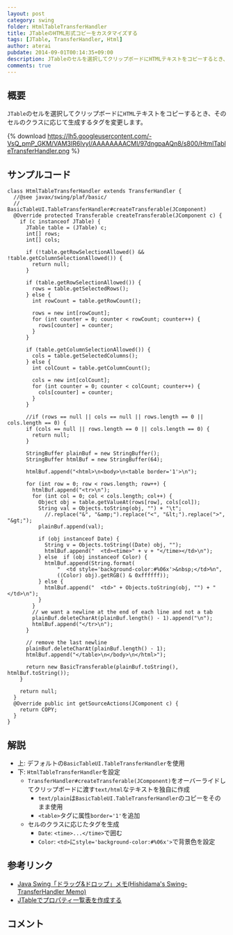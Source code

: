 ```yaml
---
layout: post
category: swing
folder: HtmlTableTransferHandler
title: JTableのHTML形式コピーをカスタマイズする
tags: [JTable, TransferHandler, Html]
author: aterai
pubdate: 2014-09-01T00:14:35+09:00
description: JTableのセルを選択してクリップボードにHTMLテキストをコピーするとき、そのセルのクラスに応じて生成するタグを変更します。
comments: true
---
```

## 概要
`JTable`のセルを選択してクリップボードに`HTML`テキストをコピーするとき、そのセルのクラスに応じて生成するタグを変更します。

{% download https://lh5.googleusercontent.com/-VsQ_pmP_GKM/VAM3IR6IvyI/AAAAAAAACMI/97dngpaAQn8/s800/HtmlTableTransferHandler.png %}

## サンプルコード
<pre class="prettyprint"><code>class HtmlTableTransferHandler extends TransferHandler {
  //@see javax/swing/plaf/basic/
  //     BasicTableUI.TableTransferHandler#createTransferable(JComponent)
  @Override protected Transferable createTransferable(JComponent c) {
    if (c instanceof JTable) {
      JTable table = (JTable) c;
      int[] rows;
      int[] cols;

      if (!table.getRowSelectionAllowed() &amp;&amp; !table.getColumnSelectionAllowed()) {
        return null;
      }

      if (table.getRowSelectionAllowed()) {
        rows = table.getSelectedRows();
      } else {
        int rowCount = table.getRowCount();

        rows = new int[rowCount];
        for (int counter = 0; counter &lt; rowCount; counter++) {
          rows[counter] = counter;
        }
      }

      if (table.getColumnSelectionAllowed()) {
        cols = table.getSelectedColumns();
      } else {
        int colCount = table.getColumnCount();

        cols = new int[colCount];
        for (int counter = 0; counter &lt; colCount; counter++) {
          cols[counter] = counter;
        }
      }

      //if (rows == null || cols == null || rows.length == 0 || cols.length == 0) {
      if (cols == null || rows.length == 0 || cols.length == 0) {
        return null;
      }

      StringBuffer plainBuf = new StringBuffer();
      StringBuffer htmlBuf = new StringBuffer(64);

      htmlBuf.append("&lt;html&gt;\n&lt;body&gt;\n&lt;table border='1'&gt;\n");

      for (int row = 0; row &lt; rows.length; row++) {
        htmlBuf.append("&lt;tr&gt;\n");
        for (int col = 0; col &lt; cols.length; col++) {
          Object obj = table.getValueAt(rows[row], cols[col]);
          String val = Objects.toString(obj, "") + "\t";
            //.replace("&amp;", "&amp;amp;").replace("&lt;", "&amp;lt;").replace("&gt;", "&amp;gt;");
          plainBuf.append(val);

          if (obj instanceof Date) {
            String v = Objects.toString((Date) obj, "");
            htmlBuf.append("  &lt;td&gt;&lt;time&gt;" + v + "&lt;/time&gt;&lt;/td&gt;\n");
          } else  if (obj instanceof Color) {
            htmlBuf.append(String.format(
                "  &lt;td style='background-color:#%06x'&gt;&amp;nbsp;&lt;/td&gt;%n",
                ((Color) obj).getRGB() &amp; 0xffffff));
          } else {
            htmlBuf.append("  &lt;td&gt;" + Objects.toString(obj, "") + "&lt;/td&gt;\n");
          }
        }
        // we want a newline at the end of each line and not a tab
        plainBuf.deleteCharAt(plainBuf.length() - 1).append("\n");
        htmlBuf.append("&lt;/tr&gt;\n");
      }

      // remove the last newline
      plainBuf.deleteCharAt(plainBuf.length() - 1);
      htmlBuf.append("&lt;/table&gt;\n&lt;/body&gt;\n&lt;/html&gt;");

      return new BasicTransferable(plainBuf.toString(), htmlBuf.toString());
    }

    return null;
  }
  @Override public int getSourceActions(JComponent c) {
    return COPY;
  }
}
</code></pre>

## 解説
- 上: デフォルトの`BasicTableUI.TableTransferHandler`を使用
- 下: `HtmlTableTransferHandler`を設定
    - `TransferHandler#createTransferable(JComponent)`をオーバーライドしてクリップボードに渡す`text/html`なテキストを独自に作成
        - `text/plain`は`BasicTableUI.TableTransferHandler`のコピーをそのまま使用
        - `<table>`タグに属性`border='1'`を追加
    - セルのクラスに応じたタグを生成
        - `Date`: `<time>...</time>`で囲む
        - `Color`: `<td>`に`style='background-color:#%06x'>`で背景色を設定

<!-- dummy comment line for breaking list -->

## 参考リンク
- [Java Swing「ドラッグ&ドロップ」メモ(Hishidama's Swing-TransferHandler Memo)](http://www.ne.jp/asahi/hishidama/home/tech/java/swing/TransferHandler.html)
- [JTableでプロパティ一覧表を作成する](http://terai.xrea.jp/Swing/PropertyTable.html)

<!-- dummy comment line for breaking list -->

## コメント
